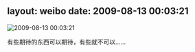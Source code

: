 layout: weibo
date: 2009-08-13 00:03:21
---
<meta name="referrer" content="no-referrer" />

<img src="/images/renren.ico" style="float: left;"/>2009-08-13 00:03:21

有些期待的东西可以期待，有些就不可以……

